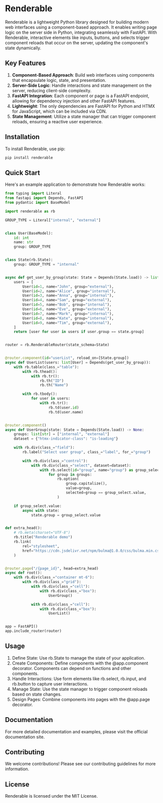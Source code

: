 # Renderable

Renderable is a lightweight Python library designed for building modern web interfaces using a component-based approach. It enables writing page logic on the server side in Python, integrating seamlessly with FastAPI. With Renderable, interactive elements like inputs, buttons, and selects trigger component reloads that occur on the server, updating the component's state dynamically.

## Key Features

1. **Component-Based Approach**: Build web interfaces using components that encapsulate logic, state, and presentation.
2. **Server-Side Logic**: Handle interactions and state management on the server, reducing client-side complexity.
3. **FastAPI Integration**: Each component or page is a FastAPI endpoint, allowing for dependency injection and other FastAPI features.
4. **Lightweight**: The only dependencies are FastAPI for Python and HTMX for JavaScript, which can be included via CDN.
5. **State Management**: Utilize a state manager that can trigger component reloads, ensuring a reactive user experience.

## Installation

To install Renderable, use pip:

```bash
pip install renderable
```

## Quick Start

Here's an example application to demonstrate how Renderable works:

```python
from typing import Literal
from fastapi import Depends, FastAPI
from pydantic import BaseModel

import renderable as rb

GROUP_TYPE = Literal["internal", "external"]


class User(BaseModel):
    id: int
    name: str
    group: GROUP_TYPE


class State(rb.State):
    group: GROUP_TYPE = "internal"


async def get_user_by_group(state: State = Depends(State.load)) -> list[User]:
    users = [
        User(id=1, name="John", group="external"),
        User(id=2, name="Alice", group="internal"),
        User(id=3, name="Anna", group="internal"),
        User(id=4, name="Sam", group="external"),
        User(id=5, name="Bob", group="internal"),
        User(id=6, name="Eve", group="external"),
        User(id=7, name="Mark", group="internal"),
        User(id=8, name="Kate", group="internal"),
        User(id=9, name="Tim", group="external"),
    ]
    return [user for user in users if user.group == state.group]


router = rb.RenderableRouter(state_schema=State)


@router.component(id="userList", reload_on=[State.group])
async def UserList(users: list[User] = Depends(get_user_by_group)):
    with rb.table(class_="table"):
        with rb.thead():
            with rb.tr():
                rb.th("ID")
                rb.th("Name")

        with rb.tbody():
            for user in users:
                with rb.tr():
                    rb.td(user.id)
                    rb.td(user.name)


@router.component()
async def UserGroup(state: State = Depends(State.load)) -> None:
    groups: list[str] = ["internal", "external"]
    dataset = {"htmx-indicator-class": "is-loading"}

    with rb.div(class_="field"):
        rb.label("Select user group", class_="label", for_="group")

        with rb.div(class_="control"):
            with rb.div(class_="select", dataset=dataset):
                with rb.select(id="group", name="group") as group_select:
                    for group in groups:
                        rb.option(
                            group.capitalize(),
                            value=group,
                            selected=group == group_select.value,
                        )

    if group_select.value:
        async with state:
            state.group = group_select.value


def extra_head():
    # rb.meta(charset="UTF-8")
    rb.title("Renderable demo")
    rb.link(
        rel="stylesheet",
        href="https://cdn.jsdelivr.net/npm/bulma@1.0.0/css/bulma.min.css",
    )


@router.page("/{page_id}", head=extra_head)
async def root():
    with rb.div(class_="container mt-6"):
        with rb.div(class_="grid"):
            with rb.div(class_="cell"):
                with rb.div(class_="box"):
                    UserGroup()

            with rb.div(class_="cell"):
                with rb.div(class_="box"):
                    UserList()


app = FastAPI()
app.include_router(router)

```

## Usage

1. Define State: Use rb.State to manage the state of your application.
2. Create Components: Define components with the @app.component decorator. Components can depend on functions and other components.
3. Handle Interactions: Use form elements like rb.select, rb.input, and rb.button to capture user interactions.
4. Manage State: Use the state manager to trigger component reloads based on state changes.
5. Design Pages: Combine components into pages with the @app.page decorator.

## Documentation

For more detailed documentation and examples, please visit the official documentation site.

## Contributing

We welcome contributions! Please see our contributing guidelines for more information.


## License

Renderable is licensed under the MIT License.